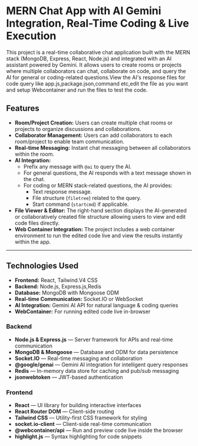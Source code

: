 # MERN Chat App with AI Gemini Integration, Real-Time Coding & Live Execution

This project is a real-time collaborative chat application built with the MERN stack (MongoDB, Express, React, Node.js) and integrated with an AI assistant powered by Gemini. It allows users to create rooms or projects where multiple collaborators can chat, collaborate on code, and query the AI for general or coding-related questions.View the AI's response files for code query like app.js,package.json,command etc,edit the file as you want and setup Webcontainer and run the files to test the code.

## Features

- **Room/Project Creation:** Users can create multiple chat rooms or projects to organize discussions and collaborations.
- **Collaborator Management:** Users can add collaborators to each room/project to enable team communication.
- **Real-time Messaging:** Instant chat messaging between all collaborators within the room.
- **AI Integration:**
  - Prefix any message with `@ai` to query the AI.
  - For general questions, the AI responds with a text message shown in the chat.
  - For coding or MERN stack-related questions, the AI provides:
    - Text response message.
    - File structure (`filetree`) related to the query.
    - Start command (`startcmd`) if applicable.
- **File Viewer & Editor:** The right-hand section displays the AI-generated or collaboratively created file structure allowing users to view and edit code files directly.
- **Web Container Integration:** The project includes a web container environment to run the edited code live and view the results instantly within the app.

---

## Technologies Used

- **Frontend:** React, Tailwind.V4 CSS
- **Backend:** Node.js, Express.js,Redis
- **Database:** MongoDB with Mongoose ODM
- **Real-time Communication:** Socket.IO or WebSocket
- **AI Integration:** Gemini AI API for natural language & coding queries
- **WebContainer:** For running edited code live in-browser

### Backend
- **Node.js & Express.js** — Server framework for APIs and real-time communication
- **MongoDB & Mongoose** — Database and ODM for data persistence
- **Socket.IO** — Real-time messaging and collaboration
- **@google/genai** — Gemini AI integration for intelligent query responses
-  **Redis** — In-memory data store for caching and pub/sub messaging
- **jsonwebtoken** — JWT-based authentication


### Frontend
- **React** — UI library for building interactive interfaces
- **React Router DOM** — Client-side routing
- **Tailwind CSS** — Utility-first CSS framework for styling
- **socket.io-client** — Client-side real-time communication
- **@webcontainer/api** — Run and preview code live inside the browser
- **highlight.js** — Syntax highlighting for code snippets



